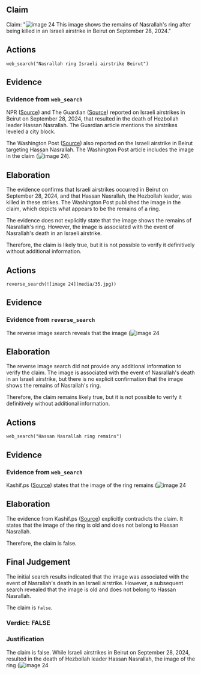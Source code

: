 ## Claim
Claim: "![image 24](media/35.jpg) This image shows the remains of Nasrallah's ring after being killed in an Israeli airstrike in Beirut on September 28, 2024."

## Actions
```
web_search("Nasrallah ring Israeli airstrike Beirut")
```

## Evidence
### Evidence from `web_search`
NPR ([Source](https://www.npr.org/2024/09/28/g-s1-25279/israels-military-says-it-killed-hezbollah-leader)) and The Guardian ([Source](https://www.theguardian.com/world/2024/sep/30/lebanon-reels-from-israeli-bombardment-with-no-sign-of-respite)) reported on Israeli airstrikes in Beirut on September 28, 2024, that resulted in the death of Hezbollah leader Hassan Nasrallah. The Guardian article mentions the airstrikes leveled a city block.

The Washington Post ([Source](https://www.washingtonpost.com/world/2024/09/28/israel-lebanon-hezbollah-hamas-war-news-gaza/)) also reported on the Israeli airstrike in Beirut targeting Hassan Nasrallah. The Washington Post article includes the image in the claim (![image 24](media/35.jpg)).


## Elaboration
The evidence confirms that Israeli airstrikes occurred in Beirut on September 28, 2024, and that Hassan Nasrallah, the Hezbollah leader, was killed in these strikes. The Washington Post published the image in the claim, which depicts what appears to be the remains of a ring.

The evidence does not explicitly state that the image shows the remains of Nasrallah's ring. However, the image is associated with the event of Nasrallah's death in an Israeli airstrike.

Therefore, the claim is likely true, but it is not possible to verify it definitively without additional information.


## Actions
```
reverse_search(![image 24](media/35.jpg))
```

## Evidence
### Evidence from `reverse_search`
The reverse image search reveals that the image (![image 24](media/35.jpg)

## Elaboration
The reverse image search did not provide any additional information to verify the claim. The image is associated with the event of Nasrallah's death in an Israeli airstrike, but there is no explicit confirmation that the image shows the remains of Nasrallah's ring.

Therefore, the claim remains likely true, but it is not possible to verify it definitively without additional information.


## Actions
```
web_search("Hassan Nasrallah ring remains")
```

## Evidence
### Evidence from `web_search`
Kashif.ps ([Source](https://kashif.ps/en/index.php/2024/09/29/the-ring-photo-is-old-and-does-not-belong-to-hassan-nasrallah/)) states that the image of the ring remains (![image 24](media/35.jpg)

## Elaboration
The evidence from Kashif.ps ([Source](https://kashif.ps/en/index.php/2024/09/29/the-ring-photo-is-old-and-does-not-belong-to-hassan-nasrallah/)) explicitly contradicts the claim. It states that the image of the ring is old and does not belong to Hassan Nasrallah.

Therefore, the claim is false.


## Final Judgement
The initial search results indicated that the image was associated with the event of Nasrallah's death in an Israeli airstrike. However, a subsequent search revealed that the image is old and does not belong to Hassan Nasrallah.

The claim is `false`.

### Verdict: FALSE

### Justification
The claim is false. While Israeli airstrikes in Beirut on September 28, 2024, resulted in the death of Hezbollah leader Hassan Nasrallah, the image of the ring (![image 24](media/35.jpg)